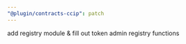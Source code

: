 ```yaml
---
"@plugin/contracts-ccip": patch
---
```


add registry module & fill out token admin registry functions
